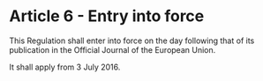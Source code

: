 # Article 6 - Entry into force


This Regulation shall enter into force on the day following that of its publication in the Official Journal of the European Union.

It shall apply from 3 July 2016.
